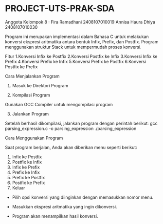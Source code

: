 # PROJECT-UTS-PRAK-SDA

Anggota Kelompok 8 :
Fira Ramadhani     2408107010019
Annisa Haura Dhiya 2408107010030

Program ini merupakan implementasi dalam Bahasa C untuk melakukan konversi ekspresi aritmatika antara bentuk Infix, Prefix, dan Postfix. Program menggunakan struktur Stack untuk mempermudah proses konversi.

Fitur
1.Konversi Infix ke Postfix
2.Konversi Postfix ke Infix
3.Konversi Infix ke Prefix
4.Konversi Prefix ke Infix
5.Konversi Prefix ke Postfix
6.Konversi Postfix ke Prefix

Cara Menjalankan Program
1. Masuk ke Direktori Program

2. Kompilasi Program

Gunakan GCC Compiler untuk mengompilasi program

3. Jalankan Program

Setelah berhasil dikompilasi, jalankan program dengan perintah berikut:
gcc parsing_expression.c -o parsing_expression
./parsing_expression

Cara Menggunakan Program

Saat program berjalan, Anda akan diberikan menu seperti berikut:
1. Infix ke Postfix
2. Postfix ke Infix
3. Infix ke Prefix
4. Prefix ke Infix
5. Prefix ke Postfix
6. Postfix ke Prefix
7. Keluar

- Pilih opsi konversi yang diinginkan dengan memasukkan nomor menu.

- Masukkan ekspresi aritmatika yang ingin dikonversi.

- Program akan menampilkan hasil konversi.

  
